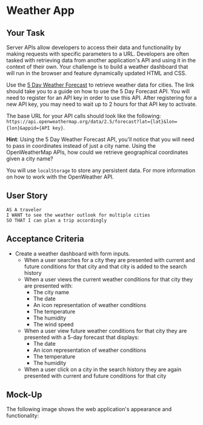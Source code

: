 # Weather App

## Your Task

Server APIs allow developers to access their data and functionality by making requests with specific parameters to a URL. Developers are often tasked with retrieving data from another application's API and using it in the context of their own. Your challenge is to build a weather dashboard that will run in the browser and feature dynamically updated HTML and CSS.

Use the [5 Day Weather Forecast](https://openweathermap.org/forecast5) to retrieve weather data for cities. The link should take you to a guide on how to use the 5 Day Forecast API. You will need to register for an API key in order to use this API. After registering for a new API key, you may need to wait up to 2 hours for that API key to activate.

The base URL for your API calls should look like the following: `https://api.openweathermap.org/data/2.5/forecast?lat={lat}&lon={lon}&appid={API key}`.

**Hint**: Using the 5 Day Weather Forecast API, you'll notice that you will need to pass in coordinates instead of just a city name. Using the OpenWeatherMap APIs, how could we retrieve geographical coordinates given a city name?

You will use `localStorage` to store any persistent data. For more information on how to work with the OpenWeather API.

## User Story

```text
AS A traveler
I WANT to see the weather outlook for multiple cities
SO THAT I can plan a trip accordingly
```

## Acceptance Criteria

* Create a weather dashboard with form inputs.
  * When a user searches for a city they are presented with current and future conditions for that city and that city is added to the search history
  * When a user views the current weather conditions for that city they are presented with:
    * The city name
    * The date
    * An icon representation of weather conditions
    * The temperature
    * The humidity
    * The wind speed
  * When a user view future weather conditions for that city they are presented with a 5-day forecast that displays:
    * The date
    * An icon representation of weather conditions
    * The temperature
    * The humidity
  * When a user click on a city in the search history they are again presented with current and future conditions for that city

## Mock-Up

The following image shows the web application's appearance and functionality:





